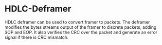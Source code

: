# HDLC-Deframer
HDLC deframer can be used to convert framer to packets. The deframer modifies the bytes streams output of the framer to discrete packets, adding SOP and EOP. It also verifies the CRC over the packet and generate an error signal if there is CRC mismatch.
